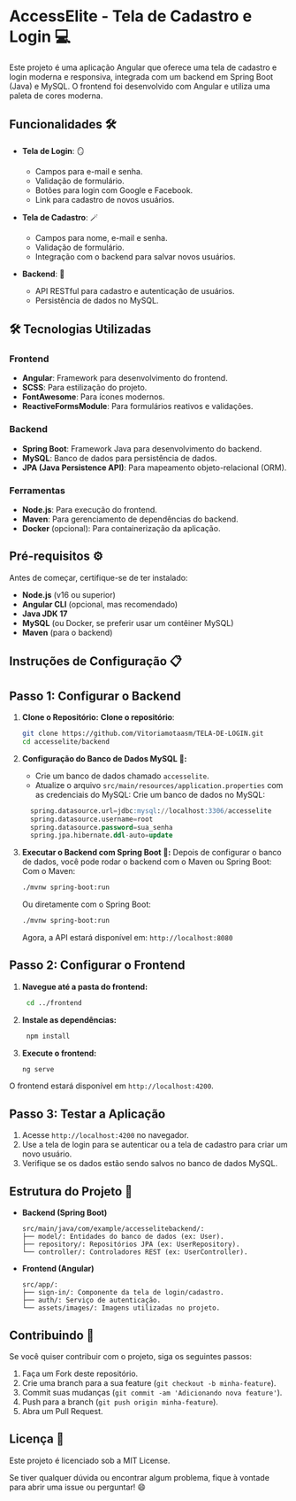 # AccessElite - Tela de Cadastro e Login 💻
Este projeto é uma aplicação Angular que oferece uma tela de cadastro e login moderna e responsiva, integrada com um backend em Spring Boot (Java) e MySQL. O frontend foi desenvolvido com Angular e utiliza uma paleta de cores moderna.

## Funcionalidades 🛠️
- **Tela de Login**: 🪞
  - Campos para e-mail e senha.
  - Validação de formulário.
  - Botões para login com Google e Facebook.
  - Link para cadastro de novos usuários.

- **Tela de Cadastro**: 🪄
  - Campos para nome, e-mail e senha.
  - Validação de formulário.
  - Integração com o backend para salvar novos usuários.

- **Backend**: 💌
  - API RESTful para cadastro e autenticação de usuários.
  - Persistência de dados no MySQL.

## 🛠️ Tecnologias Utilizadas

### Frontend
- **Angular**: Framework para desenvolvimento do frontend.
- **SCSS**: Para estilização do projeto.
- **FontAwesome**: Para ícones modernos.
- **ReactiveFormsModule**: Para formulários reativos e validações.

### Backend
- **Spring Boot**: Framework Java para desenvolvimento do backend.
- **MySQL**: Banco de dados para persistência de dados.
- **JPA (Java Persistence API)**: Para mapeamento objeto-relacional (ORM).

### Ferramentas
- **Node.js**: Para execução do frontend.
- **Maven**: Para gerenciamento de dependências do backend.
- **Docker** (opcional): Para containerização da aplicação.

## Pré-requisitos ⚙️

Antes de começar, certifique-se de ter instalado:

- **Node.js** (v16 ou superior)
- **Angular CLI** (opcional, mas recomendado)
- **Java JDK 17**
- **MySQL** (ou Docker, se preferir usar um contêiner MySQL)
- **Maven** (para o backend)

## Instruções de Configuração 📋

## Passo 1: Configurar o Backend
1. **Clone o Repositório:**
    **Clone o repositório**:
   ```bash
   git clone https://github.com/Vitoriamotaasm/TELA-DE-LOGIN.git
   cd accesselite/backend

2. **Configuração do Banco de Dados MySQL 🔧:**
   - Crie um banco de dados chamado `accesselite`.
   - Atualize o arquivo `src/main/resources/application.properties` com as credenciais do MySQL:
    Crie um banco de dados no MySQL:
    ```sql
      spring.datasource.url=jdbc:mysql://localhost:3306/accesselite
      spring.datasource.username=root
      spring.datasource.password=sua_senha
      spring.jpa.hibernate.ddl-auto=update
    ```

4. **Executar o Backend com Spring Boot 🚀:**
    Depois de configurar o banco de dados, você pode rodar o backend com o Maven ou Spring Boot:
    Com o Maven:
    ```bash
    ./mvnw spring-boot:run
    ```
    Ou diretamente com o Spring Boot:
    ```bash
    ./mvnw spring-boot:run
    ```
    Agora, a API estará disponível em: `http://localhost:8080`

## Passo 2: Configurar o Frontend
1. **Navegue até a pasta do frontend:**
   ```bash
    cd ../frontend

2. **Instale as dependências:**
   ```bash
    npm install

3. **Execute o frontend:**

   ```bash
   ng serve
O frontend estará disponível em `http://localhost:4200`.

## Passo 3: Testar a Aplicação
1. Acesse `http://localhost:4200` no navegador.
2. Use a tela de login para se autenticar ou a tela de cadastro para criar um novo usuário.
3. Verifique se os dados estão sendo salvos no banco de dados MySQL.


## Estrutura do Projeto 📂

- **Backend (Spring Boot)**
    ```
    src/main/java/com/example/accesselitebackend/:
    ├── model/: Entidades do banco de dados (ex: User).
    ├── repository/: Repositórios JPA (ex: UserRepository).
    └── controller/: Controladores REST (ex: UserController).
    ```
- **Frontend (Angular)**
  ```
  src/app/:
  ├── sign-in/: Componente da tela de login/cadastro.
  ├── auth/: Serviço de autenticação.
  └── assets/images/: Imagens utilizadas no projeto.
    ```

## Contribuindo 🤝

Se você quiser contribuir com o projeto, siga os seguintes passos:

1. Faça um Fork deste repositório.
2. Crie uma branch para a sua feature (`git checkout -b minha-feature`).
3. Commit suas mudanças (`git commit -am 'Adicionando nova feature'`).
4. Push para a branch (`git push origin minha-feature`).
5. Abra um Pull Request.

## Licença 📜

Este projeto é licenciado sob a MIT License.

Se tiver qualquer dúvida ou encontrar algum problema, fique à vontade para abrir uma issue ou perguntar! 😄

